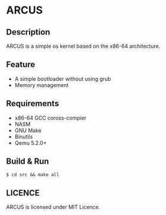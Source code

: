 # ARCUS
## Description
ARCUS is a simple os kernel based on the x86-64 architecture.

## Feature
- A simple bootloader without using grub
- Memory management

## Requirements
- x86-64 GCC coross-compier
- NASM
- GNU Make
- Binutils
- Qemu 5.2.0+

## Build & Run
```
$ cd src && make all
```
## LICENCE
ARCUS is licensed under MIT Licence.
